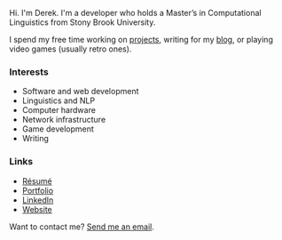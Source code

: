 Hi. I'm Derek. I'm a developer who holds a Master’s in Computational Linguistics from Stony Brook University.  

I spend my free time working on [projects](https://derekandersen.net/projects), writing for my [blog](https://derekandersen.net/blog), or playing video games (usually retro ones).

### Interests

- Software and web development
- Linguistics and NLP
- Computer hardware
- Network infrastructure
- Game development
- Writing

### Links

- [Résumé](https://dechrissen.github.io/assets/resume.pdf)
- [Portfolio](https://dechrissen.github.io/)
- [LinkedIn](https://www.linkedin.com/in/derekcandersen/)
- [Website](https://www.derekandersen.net/)

Want to contact me? [Send me an email](mailto:andersen.derek@proton.me).
